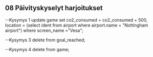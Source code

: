 ## 08 Päivityskyselyt harjoitukset

--Kysymys 1
update game 
set
co2_consumed = co2_consumed + 500,
location = (select ident from airport where airport.name = "Nottingham airport")
where screen_name ="Vesa";

--Kysymys 3
delete from goal_reached;


--Kysymys 4
delete from game;
